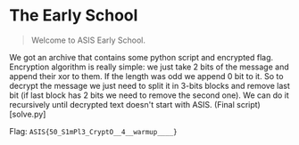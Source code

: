 # The Early School

> Welcome to ASIS Early School.

We got an archive that contains some python script and encrypted flag. Encryption algorithm is really simple: we just take 2 bits of the message and append their xor to them.
If the length was odd we append 0 bit to it. So to decrypt the message we just need to split it in 3-bits blocks and remove last bit (if last block has 2 bits we need to remove the second one).
We can do it recursively until decrypted text doesn't start with ASIS. (Final script)[solve.py]

Flag: `ASIS{50_S1mPl3_CryptO__4__warmup____}`